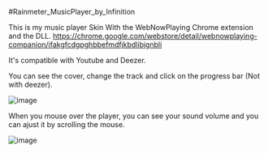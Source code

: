 #Rainmeter_MusicPlayer_by_Infinition

This is my music player Skin
With the WebNowPlaying Chrome extension and the DLL. 
https://chrome.google.com/webstore/detail/webnowplaying-companion/jfakgfcdgpghbbefmdfjkbdlibjgnbli

It's compatible with Youtube and Deezer.

You can see the cover, change the track and click on the progress bar (Not with deezer).

![image](https://user-images.githubusercontent.com/37984399/115041839-3803e700-9ed3-11eb-85f7-6c2db94ef5ec.png)

When you mouse over the player, you can see your sound volume and you can ajust it by scrolling the mouse.

![image](https://user-images.githubusercontent.com/37984399/115042272-9c26ab00-9ed3-11eb-8d71-fa62e1aae85f.png)

